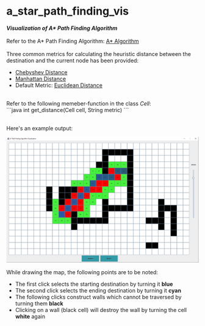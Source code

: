 # a_star_path_finding_vis
<b><i>Visualization of A* Path Finding Algorithm</i></b> <br><br>
Refer to the A* Path Finding Algorithm: <a href="https://en.wikipedia.org/wiki/A*_search_algorithm">A* Algorithm</a> <br><br>
Three common metrics for calculating the heuristic distance between the destination and the current node has been provided:
<ul>
 <li><a href="https://en.wikipedia.org/wiki/Chebyshev_distance">Chebyshev Distance</a></li>
 <li><a href="https://en.wikipedia.org/wiki/Taxicab_geometry">Manhattan Distance</a></li>
 <li>Default Metric: <a href="https://en.wikipedia.org/wiki/Euclidean_distance">Euclidean Distance</a></li>
</ul>
<br>
Refer to the following memeber-function in the class <i>Cell</i>: <br>
```java
int get_distance(Cell cell, String metric)
```

<br> Here's an example output: <br>
<p align="center"><img src="screenshot.png"></p>
While drawing the map, the following points are to be noted: <br>
<ul>
 <li>The first click selects the starting destination by turning it <b>blue</b></li>
 <li>The second click selects the ending destination by turning it <b>cyan</b></li>
 <li>The following clicks construct walls which cannot be traversed by turning them <b>black</b></li>
 <li>Clicking on a wall (black cell) will destroy the wall by turning the cell <b>white</b> again</li>
</ul>
<br>



